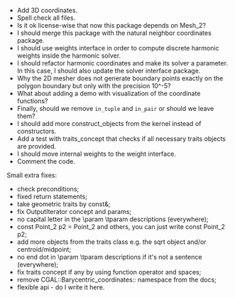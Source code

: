 * Add 3D coordinates.
* Spell check all files.
* Is it ok license-wise that now this package depends on Mesh_2?
* I should merge this package with the natural neighbor coordinates package.
* I should use weights interface in order to compute discrete harmonic weights inside the harmonic solver.
* I should refactor harmonic coordinates and make its solver a parameter. In this case, I should also update the solver interface package.
* Why the 2D mesher does not generate boundary points exactly on the polygon boundary but only with the precision 10^-5?
* What about adding a demo with visualization of the coordinate functions?
* Finally, should we remove `in_tuple` and `in_pair` or should we leave them?
* I should add more construct_objects from the kernel instead of constructors.
* Add a test with traits_concept that checks if all necessary traits objects are provided.
* I should move internal weights to the weight interface.
* Comment the code.

Small extra fixes:
* check preconditions;
* fixed return statements;
* take geometric traits by const&;
* fix OutputIterator concept and params;
* no capital letter in the \param \tparam descriptions (everywhere);
* const Point_2 p2 = Point_2 and others, you can just write const Point_2 p2;
* add more objects from the traits class e.g. the sqrt object and/or centroid/midpoint;
* no end dot in \param \tparam descriptions if it's not a sentence (everywhere);
* fix traits concept if any by using function operator and spaces;
* remove CGAL::Barycentric_coordinates:: namespace from the docs;
* flexible api - do I write it here.